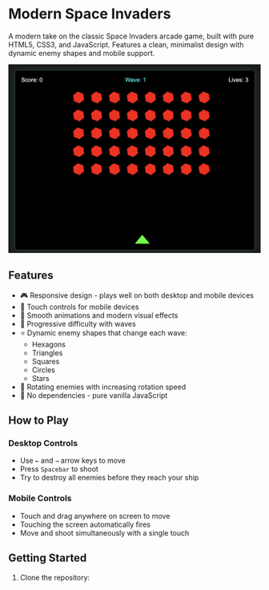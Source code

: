 # Modern Space Invaders

A modern take on the classic Space Invaders arcade game, built with pure HTML5, CSS3, and JavaScript. Features a clean, minimalist design with dynamic enemy shapes and mobile support.

![Space Invaders Game](preview.png)

## Features

- 🎮 Responsive design - plays well on both desktop and mobile devices
- 🎯 Touch controls for mobile devices
- 🚀 Smooth animations and modern visual effects
- 🔄 Progressive difficulty with waves
- ⭐ Dynamic enemy shapes that change each wave:
  - Hexagons
  - Triangles
  - Squares
  - Circles
  - Stars
- 🌟 Rotating enemies with increasing rotation speed
- 📱 No dependencies - pure vanilla JavaScript

## How to Play

### Desktop Controls
- Use `←` and `→` arrow keys to move
- Press `Spacebar` to shoot
- Try to destroy all enemies before they reach your ship

### Mobile Controls
- Touch and drag anywhere on screen to move
- Touching the screen automatically fires
- Move and shoot simultaneously with a single touch

## Getting Started

1. Clone the repository: 